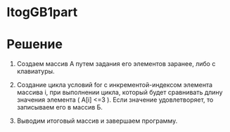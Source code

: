 # ItogGB1part

# __Решение__

1. Создаем массив А путем задания его элементов заранее, либо с клавиатуры.

2. Создание цикла условий for с инкрементой-индексом элемента массива i, при выполнении цикла, который будет сравнивать длину значения элемента ( A[i] <=3 ). Если значение удовлетворяет, то записываем его в массив Б. 

3. Выводим итоговый массив и завершаем программу.
